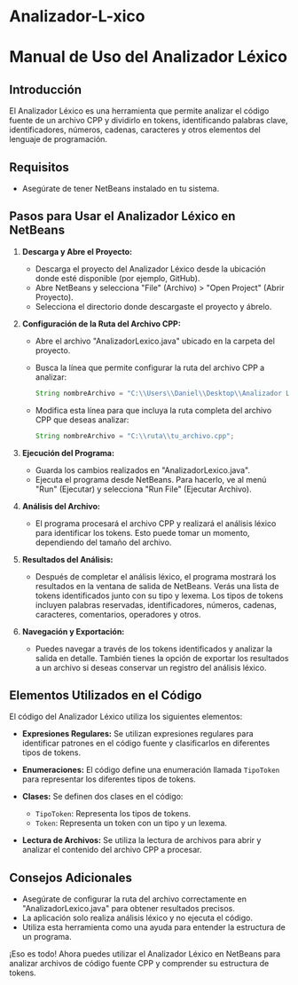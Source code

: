 # Analizador-L-xico
# Manual de Uso del Analizador Léxico

## Introducción
El Analizador Léxico es una herramienta que permite analizar el código fuente de un archivo CPP y dividirlo en tokens, identificando palabras clave, identificadores, números, cadenas, caracteres y otros elementos del lenguaje de programación.

## Requisitos
- Asegúrate de tener NetBeans instalado en tu sistema.

## Pasos para Usar el Analizador Léxico en NetBeans

1. **Descarga y Abre el Proyecto:**

   - Descarga el proyecto del Analizador Léxico desde la ubicación donde esté disponible (por ejemplo, GitHub).
   - Abre NetBeans y selecciona "File" (Archivo) > "Open Project" (Abrir Proyecto).
   - Selecciona el directorio donde descargaste el proyecto y ábrelo.

2. **Configuración de la Ruta del Archivo CPP:**

   - Abre el archivo "AnalizadorLexico.java" ubicado en la carpeta del proyecto.
   - Busca la línea que permite configurar la ruta del archivo CPP a analizar:

     ```java
     String nombreArchivo = "C:\\Users\\Daniel\\Desktop\\Analizador Lexico\\src\\analizador\\lexico\\prueba.cpp";
     ```

   - Modifica esta línea para que incluya la ruta completa del archivo CPP que deseas analizar:

     ```java
     String nombreArchivo = "C:\\ruta\\tu_archivo.cpp";
     ```

3. **Ejecución del Programa:**

   - Guarda los cambios realizados en "AnalizadorLexico.java".
   - Ejecuta el programa desde NetBeans. Para hacerlo, ve al menú "Run" (Ejecutar) y selecciona "Run File" (Ejecutar Archivo).

4. **Análisis del Archivo:**

   - El programa procesará el archivo CPP y realizará el análisis léxico para identificar los tokens. Esto puede tomar un momento, dependiendo del tamaño del archivo.

5. **Resultados del Análisis:**

   - Después de completar el análisis léxico, el programa mostrará los resultados en la ventana de salida de NetBeans. Verás una lista de tokens identificados junto con su tipo y lexema. Los tipos de tokens incluyen palabras reservadas, identificadores, números, cadenas, caracteres, comentarios, operadores y otros.

6. **Navegación y Exportación:**

   - Puedes navegar a través de los tokens identificados y analizar la salida en detalle. También tienes la opción de exportar los resultados a un archivo si deseas conservar un registro del análisis léxico.

## Elementos Utilizados en el Código

El código del Analizador Léxico utiliza los siguientes elementos:

- **Expresiones Regulares:** Se utilizan expresiones regulares para identificar patrones en el código fuente y clasificarlos en diferentes tipos de tokens.

- **Enumeraciones:** El código define una enumeración llamada `TipoToken` para representar los diferentes tipos de tokens.

- **Clases:** Se definen dos clases en el código:
   - `TipoToken`: Representa los tipos de tokens.
   - `Token`: Representa un token con un tipo y un lexema.

- **Lectura de Archivos:** Se utiliza la lectura de archivos para abrir y analizar el contenido del archivo CPP a procesar.

## Consejos Adicionales

- Asegúrate de configurar la ruta del archivo correctamente en "AnalizadorLexico.java" para obtener resultados precisos.
- La aplicación solo realiza análisis léxico y no ejecuta el código.
- Utiliza esta herramienta como una ayuda para entender la estructura de un programa.

¡Eso es todo! Ahora puedes utilizar el Analizador Léxico en NetBeans para analizar archivos de código fuente CPP y comprender su estructura de tokens.


